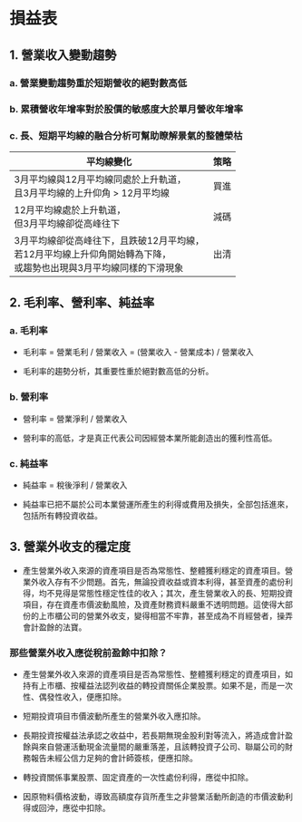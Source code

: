 # 損益表

## 1. 營業收入變動趨勢

### a. 營業變動趨勢重於短期營收的絕對數高低

### b. 累積營收年增率對於股價的敏感度大於單月營收年增率

### c. 長、短期平均線的融合分析可幫助瞭解景氣的整體榮枯

|平均線變化|策略|
|---|---|
|3月平均線與12月平均線同處於上升軌道，<br/>且3月平均線的上升仰角 > 12月平均線|買進|
|12月平均線處於上升軌道，<br/>但3月平均線卻從高峰往下|減碼|
|3月平均線卻從高峰往下，且跌破12月平均線，<br/>若12月平均線上升仰角開始轉為下降，<br/>或趨勢也出現與3月平均線同樣的下滑現象|出清|

## 2. 毛利率、營利率、純益率

### a. 毛利率  

* 毛利率 = 營業毛利 / 營業收入 = (營業收入 - 營業成本) / 營業收入

* 毛利率的趨勢分析，其重要性重於絕對數高低的分析。

### b. 營利率

* 營利率 = 營業淨利 / 營業收入

* 營利率的高低，才是真正代表公司因經營本業所能創造出的獲利性高低。

### c. 純益率

* 純益率 = 稅後淨利 / 營業收入

* 純益率已把不屬於公司本業營運所產生的利得或費用及損失，全部包括進來，包括所有轉投資收益。

## 3. 營業外收支的穩定度

* 產生營業外收入來源的資產項目是否為常態性、整體獲利穩定的資產項目。營業外收入存有不少問題。首先，無論投資收益或資本利得，甚至資產的處份利得，均不見得是常態性穩定性佳的收入；其次，產生營業收入的長、短期投資項目，存在資產市價波動風險，及資產財務資料嚴重不透明問題。這使得大部份的上市櫃公司的營業外收支，變得相當不牢靠，甚至成為不肖經營者，操弄會計盈餘的法寶。

### 那些營業外收入應從稅前盈餘中扣除？

* 產生營業外收入來源的資產項目是否為常態性、整體獲利穩定的資產項目，如持有上市櫃、按權益法認列收益的轉投資關係企業股票。如果不是，而是一次性、偶發性收入，便應扣除。

* 短期投資項目市價波動所產生的營業外收入應扣除。

* 長期投資按權益法承認之收益中，若長期無現金股利對等流入，將造成會計盈餘與來自營運活動現金流量間的嚴重落差，且該轉投資子公司、聯屬公司的財務報告未經公信力足夠的會計師簽核，便應扣除。

* 轉投資關係事業股票、固定資產的一次性處份利得，應從中扣除。

* 因原物料價格波動，導致高額度存貨所產生之非營業活動所創造的市價波動利得或回沖，應從中扣除。
